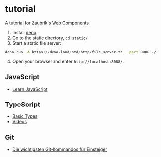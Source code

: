 # tutorial

A tutorial for Zaubrik's [Web Components](https://web-components.zaubrik.de/)

1. Install
   [deno](https://docs.deno.com/runtime/manual/getting_started/installation)
2. Go to the static directory, `cd static/`
3. Start a static file server:

```bash
deno run -A https://deno.land/std/http/file_server.ts --port 8088 ./
```

4. Open your browser and enter `http://localhost:8088/`.

## JavaScript

- [Learn JavaScript](https://javascript.sumankunwar.com.np/en/)

## TypeScript

- [Basic Types](https://www.typescriptlang.org/docs/handbook/2/everyday-types.html)
- [Videos](https://www.youtube.com/@basarat/videos)

## Git

- [Die wichtigsten Git-Kommandos für Einsteiger](https://thomas-leister.de/git-fuer-einsteiger/)
